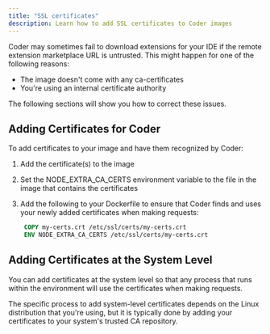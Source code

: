 ```yaml
---
title: "SSL certificates"
description: Learn how to add SSL certificates to Coder images
---
```


Coder may sometimes fail to download extensions for your IDE if the remote
extension marketplace URL is untrusted. This might happen for one of the
following reasons:

- The image doesn't come with any ca-certificates
- You're using an internal certificate authority

The following sections will show you how to correct these issues.

## Adding Certificates for Coder

To add certificates to your image and have them recognized by Coder:

1. Add the certificate(s) to the image
1. Set the NODE_EXTRA_CA_CERTS environment variable to the file in the image
   that contains the certificates
1. Add the following to your Dockerfile to ensure that Coder finds and uses your
   newly added certificates when making requests:

   ```Dockerfile
    COPY my-certs.crt /etc/ssl/certs/my-certs.crt
    ENV NODE_EXTRA_CA_CERTS /etc/ssl/certs/my-certs.crt
   ```

## Adding Certificates at the System Level

You can add certificates at the system level so that any process that runs
within the environment will use the certificates when making requests.

The specific process to add system-level certificates depends on the Linux
distribution that you're using, but it is typically done by adding your
certificates to your system's trusted CA repository.
